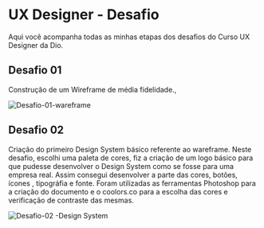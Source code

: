 # UX Designer - Desafio

Aqui você acompanha todas as minhas etapas dos desafios do Curso UX Designer da Dio.

## Desafio 01

 Construção de  um Wireframe de média fidelidade.,
 
 ![Desafio-01-wareframe](https://user-images.githubusercontent.com/61437586/208740941-e7461d63-d21f-4a76-845e-088104f0a1d7.png)



## Desafio 02

Criação do primeiro Design System básico referente ao wareframe.
Neste desafio, escolhi uma paleta de cores, fiz a criação de um logo básico para que pudesse desenvolver o Design System como se fosse para uma empresa real.
Assim consegui desenvolver a parte das cores, botões, ícones , tipográfia e fonte.
Foram utilizadas as ferramentas Photoshop  para a criação do documento e o coolors.co para a escolha das cores e verificação de contraste das mesmas.

![Desafio-02 -Design System](https://user-images.githubusercontent.com/61437586/209561631-7d782ff6-c964-467c-92cc-83aab221adef.png)



